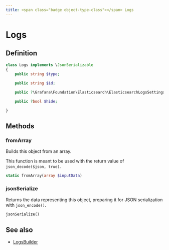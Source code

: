 ```yaml
---
title: <span class="badge object-type-class"></span> Logs
---
```

# <span class="badge object-type-class"></span> Logs

## Definition

```php
class Logs implements \JsonSerializable
{
    public string $type;

    public string $id;

    public ?\Grafana\Foundation\Elasticsearch\ElasticsearchLogsSettings $settings;

    public ?bool $hide;

}
```
## Methods

### <span class="badge object-method"></span> fromArray

Builds this object from an array.

This function is meant to be used with the return value of `json_decode($json, true)`.

```php
static fromArray(array $inputData)
```

### <span class="badge object-method"></span> jsonSerialize

Returns the data representing this object, preparing it for JSON serialization with `json_encode()`.

```php
jsonSerialize()
```

## See also

 * <span class="badge builder"></span> [LogsBuilder](./builder-LogsBuilder.md)
